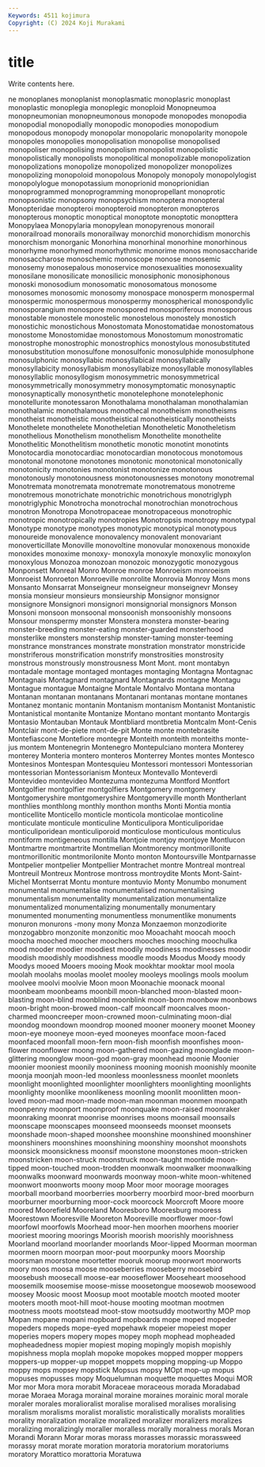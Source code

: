 ```yaml
---
Keywords: 4511 kojimura
Copyright: (C) 2024 Koji Murakami
---
```


# title

Write contents here.



ne
monoplanes monoplanist monoplasmatic monoplasric monoplast monoplastic monoplegia monoplegic monoploid Monopneumoa
monopneumonian monopneumonous monopode monopodes monopodia monopodial monopodially monopodic monopodies monopodium
monopodous monopody monopolar monopolaric monopolarity monopole monopoles monopolies monopolisation monopolise
monopolised monopoliser monopolising monopolism monopolist monopolistic monopolistically monopolists monopolitical monopolizable
monopolization monopolizations monopolize monopolized monopolizer monopolizes monopolizing monopoloid monopolous Monopoly
monopoly monopolylogist monopolylogue monopotassium monoprionid monoprionidian monoprogrammed monoprogramming monopropellant monoprotic
monopsonistic monopsony monopsychism monoptera monopteral Monopteridae monopteroi monopteroid monopteron monopteros
monopterous monoptic monoptical monoptote monoptotic monopttera Monopylaea Monopylaria monopylean monopyrenous
monorail monorailroad monorails monorailway monorchid monorchidism monorchis monorchism monorganic Monorhina
monorhinal monorhine monorhinous monorhyme monorhymed monorhythmic monorime monos monosaccharide monosaccharose
monoschemic monoscope monose monosemic monosemy monosepalous monoservice monosexualities monosexuality monosilane
monosilicate monosilicic monosiphonic monosiphonous monoski monosodium monosomatic monosomatous monosome monosomes
monosomic monosomy monospace monosperm monospermal monospermic monospermous monospermy monospherical monospondylic
monosporangium monospore monospored monosporiferous monosporous monostable monostele monostelic monostelous monostely
monostich monostichic monostichous Monostomata Monostomatidae monostomatous monostome Monostomidae monostomous Monostomum
monostromatic monostrophe monostrophic monostrophics monostylous monosubstituted monosubstitution monosulfone monosulfonic monosulphide
monosulphone monosulphonic monosyllabic monosyllabical monosyllabically monosyllabicity monosyllabism monosyllabize monosyllable monosyllables
monosyllablic monosyllogism monosymmetric monosymmetrical monosymmetrically monosymmetry monosymptomatic monosynaptic monosynaptically monosynthetic
monotelephone monotelephonic monotellurite monotessaron Monothalama monothalaman monothalamian monothalamic monothalamous monothecal
monotheism monotheisms monotheist monotheistic monotheistical monotheistically monotheists Monothelete monothelete Monotheletian
Monotheletic Monotheletism monothelious Monothelism monothelism Monothelite monothelite Monothelitic Monothelitism monothetic
monotic monotint monotints Monotocardia monotocardiac monotocardian monotocous monotomous monotonal monotone
monotones monotonic monotonical monotonically monotonicity monotonies monotonist monotonize monotonous monotonously
monotonousness monotonousnesses monotony monotremal Monotremata monotremata monotremate monotrematous monotreme monotremous
monotrichate monotrichic monotrichous monotriglyph monotriglyphic Monotrocha monotrochal monotrochian monotrochous monotron
Monotropa Monotropaceae monotropaceous monotrophic monotropic monotropically monotropies Monotropsis monotropy monotypal
Monotype monotype monotypes monotypic monotypical monotypous monoureide monovalence monovalency monovalent
monovariant monoverticillate Monoville monovoltine monovular monoxenous monoxide monoxides monoxime monoxy-
monoxyla monoxyle monoxylic monoxylon monoxylous Monozoa monozoan monozoic monozygotic monozygous
Monponsett Monreal Monro Monroe monroe Monroeism monroeism Monroeist Monroeton Monroeville
monrolite Monrovia Monroy Mons mons Monsanto Monsarrat Monseigneur monseigneur monseignevr
Monsey monsia monsieur monsieurs monsieurship Monsignor monsignor monsignore Monsignori monsignori
monsignorial monsignors Monson Monsoni monsoon monsoonal monsoonish monsoonishly monsoons Monsour
monspermy monster Monstera monstera monster-bearing monster-breeding monster-eating monster-guarded monsterhood monsterlike
monsters monstership monster-taming monster-teeming monstrance monstrances monstrate monstration monstrator monstricide
monstriferous monstrification monstrify monstrosities monstrosity monstrous monstrously monstrousness Mont Mont.
mont montabyn montadale montage montaged montages montaging Montagna Montagnac Montagnais
Montagnard montagnard Montagnards montagne Montagu Montague montague Montaigne Montale Montalvo
Montana montana Montanan montanan montanans Montanari montanas montane montanes Montanez
montanic montanin Montanism montanism Montanist Montanistic Montanistical montanite Montanize Montano
montant montanto Montargis Montasio Montauban Montauk Montbliard montbretia Montcalm Mont-Cenis
Montclair mont-de-piete mont-de-pit Monte monte montebrasite Montefiascone Montefiore montegre Monteith
monteith monteiths monte-jus montem Montenegrin Montenegro Montepulciano montera Monterey monterey
Monteria montero monteros Monterrey Montes montes Montesco Montesinos Montespan Montesquieu
Montessori montessori Montessorian montessorian Montessorianism Monteux Montevallo Monteverdi Montevideo montevideo
Montezuma montezuma Montford Montfort Montgolfier montgolfier montgolfiers Montgomery montgomery Montgomeryshire
montgomeryshire Montgomeryville month Montherlant monthlies monthlong monthly monthon months Monti
Montia montia monticellite Monticello monticle monticola monticolae monticoline monticulate monticule
monticuline Monticulipora Monticuliporidae monticuliporidean monticuliporoid monticulose monticulous monticulus montiform montigeneous
montilla Montjoie montjoy montjoye Montlucon Montmartre montmartrite Montmelian Montmorency montmorillonite
montmorillonitic montmorilonite Monto monton Montoursville Montparnasse Montpelier montpelier Montpellier Montrachet
montre Montreal montreal Montreuil Montreux Montrose montross montroydite Monts Mont-Saint-Michel
Montserrat Montu monture montuvio Monty Monumbo monument monumental monumentalise monumentalised
monumentalising monumentalism monumentality monumentalization monumentalize monumentalized monumentalizing monumentally monumentary monumented
monumenting monumentless monumentlike monuments monuron monurons -mony mony Monza Monzaemon
monzodiorite monzogabbro monzonite monzonitic moo Mooachaht moocah mooch moocha mooched
moocher moochers mooches mooching moochulka mood mooder moodier moodiest moodily
moodiness moodinesses moodir moodish moodishly moodishness moodle moods Moodus Moody
moody Moodys mooed Mooers mooing Mook mookhtar mooktar mool moola
moolah moolahs moolas moolet mooley mooleys moolings mools moolum moolvee
moolvi moolvie Moon moon Moonachie moonack moonal moonbeam moonbeams moonbill
moon-blanched moon-blasted moon-blasting moon-blind moonblind moonblink moon-born moonbow moonbows moon-bright
moon-browed moon-calf mooncalf mooncalves moon-charmed mooncreeper moon-crowned moon-culminating moon-dial moondog
moondown moondrop mooned mooner moonery moonet Mooney moon-eye mooneye moon-eyed
mooneyes moonface moon-faced moonfaced moonfall moon-fern moon-fish moonfish moonfishes moon-flower
moonflower moong moon-gathered moon-gazing moonglade moon-glittering moonglow moon-god moon-gray moonhead
moonie Moonier moonier mooniest moonily mooniness mooning moonish moonishly moonite
moonja moonjah moon-led moonless moonlessness moonlet moonlets moonlight moonlighted moonlighter
moonlighters moonlighting moonlights moonlighty moonlike moonlikeness moonling moonlit moonlitten moon-loved
moon-mad moon-made moon-man moonman moonmen moonpath moonpenny moonport moonproof moonquake
moon-raised moonraker moonraking moonrat moonrise moonrises moons moonsail moonsails moonscape
moonscapes moonseed moonseeds moonset moonsets moonshade moon-shaped moonshee moonshine moonshined
moonshiner moonshiners moonshines moonshining moonshiny moonshot moonshots moonsick moonsickness moonsif
moonstone moonstones moon-stricken moonstricken moon-struck moonstruck moon-taught moontide moon-tipped moon-touched
moon-trodden moonwalk moonwalker moonwalking moonwalks moonward moonwards moonway moon-white moon-whitened
moonwort moonworts moony moop Moor moor moorage moorages moorball moorband
moorberries moorberry moorbird moor-bred moorburn moorburner moorburning moor-cock moorcock Moorcroft
Moore moore moored Moorefield Mooreland Mooresboro Mooresburg mooress Moorestown Mooresville
Mooreton Mooreville moorflower moor-fowl moorfowl moorfowls Moorhead moor-hen moorhen moorhens
moorier mooriest mooring moorings Moorish moorish moorishly moorishness Moorland moorland
moorlander moorlands Moor-lipped Moorman moorman moormen moorn moorpan moor-pout moorpunky
moors Moorship moorsman moorstone moortetter mooruk moorup moorwort moorworts moory
moos moosa moose mooseberries mooseberry moosebird moosebush moosecall moose-ear mooseflower
Mooseheart moosehood moosemilk moosemise moose-misse moosetongue moosewob moosewood moosey Moosic
moost Moosup moot mootable mootch mooted mooter mooters mooth moot-hill
moot-house mooting mootman mootmen mootness moots mootstead moot-stow mootsuddy mootworthy
MOP mop Mopan mopane mopani mopboard mopboards mope moped mopeder
mopeders mopeds mope-eyed mopehawk mopeier mopeiest moper moperies mopers mopery
mopes mopey moph mophead mopheaded mopheadedness mopier mopiest moping mopingly
mopish mopishly mopishness mopla moplah mopoke mopokes mopped mopper moppers
moppers-up mopper-up moppet moppets mopping mopping-up Moppo moppy mops mopsey
mopstick Mopsus mopsy MOpt mop-up mopus mopuses mopusses mopy Moquelumnan
moquette moquettes Moqui MOR Mor mor Mora mora morabit Moraceae
moraceous morada Moradabad morae Moraea Moraga morainal moraine moraines morainic
moral morale moraler morales moralioralist moralise moralised moralises moralising moralism
moralisms moralist moralistic moralistically moralists moralities morality moralization moralize moralized
moralizer moralizers moralizes moralizing moralizingly moraller moralless morally moralness morals
Moran Morandi Morann Morar moras morass morasses morassic morassweed morassy
morat morate moration moratoria moratorium moratoriums moratory Morattico morattoria Moratuwa
